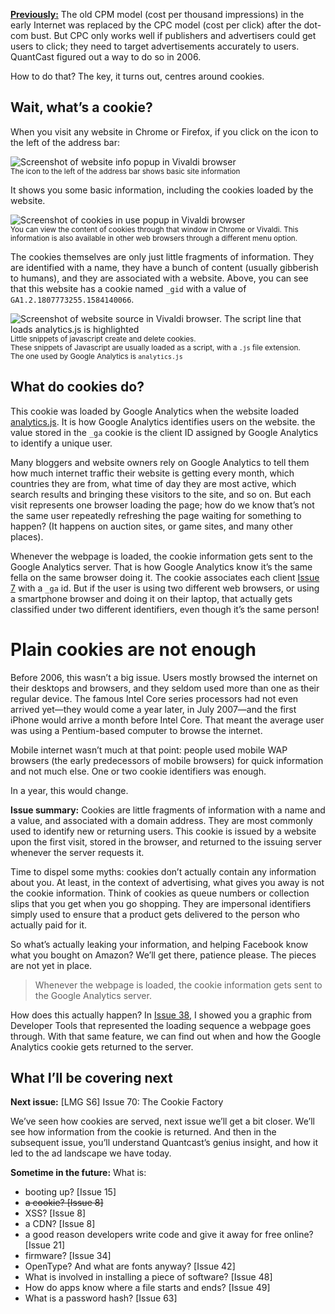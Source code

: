 [**Previously:**](https://buttondown.email/laymansguide/archive/) The old CPM model (cost per thousand impressions) in the early Internet was replaced by the CPC model (cost per click) after the dot-com bust. But CPC only works well if publishers and advertisers could get users to click; they need to target advertisements accurately to users. QuantCast figured out a way to do so in 2006.

How to do that? The key, it turns out, centres around cookies.

## Wait, what’s a cookie?

When you visit any website in Chrome or Firefox, if you click on the icon to the left of the address bar:

![Screenshot of website info popup in Vivaldi browser](https://github.com/ngjunsiang/laymansguide/blob/master/season6/issue069/issue069_01.png?raw=true)<br />
<small>The icon to the left of the address bar shows basic site information</small>

It shows you some basic information, including the cookies loaded by the website.

![Screenshot of cookies in use popup in Vivaldi browser](https://github.com/ngjunsiang/laymansguide/blob/master/season6/issue069/issue069_02.png?raw=true)<br />
<small>You can view the content of cookies through that window in Chrome or Vivaldi. This information is also available in other web browsers through a different menu option.</small>

The cookies themselves are only just little fragments of information. They are identified with a name, they have a bunch of content (usually gibberish to humans), and they are associated with a website. Above, you can see that this website has a cookie named `_gid` with a value of `GA1.2.1807773255.1584140066`.

![Screenshot of website source in Vivaldi browser. The script line that loads analytics.js is highlighted](https://github.com/ngjunsiang/laymansguide/blob/master/season6/issue069/issue069_02.png?raw=true)<br />
<small>Little snippets of javascript create and delete cookies.<br />
These snippets of Javascript are usually loaded as a script, with a `.js` file extension.<br />
The one used by Google Analytics is `analytics.js`</small>

## What do cookies do?

This cookie was loaded by Google Analytics when the website loaded [analytics.js](https://developers.google.com/analytics/devguides/collection/analyticsjs/cookies-user-id). It is how Google Analytics identifies users on the website. the value stored in the `_ga` cookie is the client ID assigned by Google Analytics to identify a unique user.

Many bloggers and website owners rely on Google Analytics to tell them how much internet traffic their website is getting every month, which countries they are from, what time of day they are most active, which search results and bringing these visitors to the site, and so on. But each visit represents one browser loading the page; how do we know that’s not the same user repeatedly refreshing the page waiting for something to happen? (It happens on auction sites, or game sites, and many other places).

Whenever the webpage is loaded, the cookie information gets sent to the Google Analytics server. That is how Google Analytics know it’s the same fella on the same browser doing it. The cookie associates each client [Issue 7](https://buttondown.email/laymansguide/archive/lmg-issue-7-what-is-http/) with a `_ga` id. But if the user is using two different web browsers, or using a smartphone browser and doing it on their laptop, that actually gets classified under two different identifiers, even though it’s the same person!

# Plain cookies are not enough

Before 2006, this wasn’t a big issue. Users mostly browsed the internet on their desktops and browsers, and they seldom used more than one as their regular device. The famous Intel Core series processors had not even arrived yet—they would come a year later, in July 2007—and the first iPhone would arrive a month before Intel Core. That meant the average user was using a Pentium-based computer to browse the internet.

Mobile internet wasn’t much at that point: people used mobile WAP browsers (the early predecessors of mobile browsers) for quick information and not much else. One or two cookie identifiers was enough.

In a year, this would change.

**Issue summary:** Cookies are little fragments of information with a name and a value, and associated with a domain address. They are most commonly used to identify new or returning users. This cookie is issued by a website upon the first visit, stored in the browser, and returned to the issuing server whenever the server requests it.

Time to dispel some myths: cookies don’t actually contain any information about you. At least, in the context of advertising, what gives you away is not the cookie information. Think of cookies as queue numbers or collection slips that you get when you go shopping. They are impersonal identifiers simply used to ensure that a product gets delivered to the person who actually paid for it.

So what’s actually leaking your information, and helping Facebook know what you bought on Amazon? We’ll get there, patience please. The pieces are not yet in place.

> Whenever the webpage is loaded, the cookie information gets sent to the Google Analytics server.

How does this actually happen? In [Issue 38](https://buttondown.email/laymansguide/archive/lmg-s3-issue-38-loading-a-web-page/), I showed you a graphic from Developer Tools that represented the loading sequence a webpage goes through. With that same feature, we can find out when and how the Google Analytics cookie gets returned to the server.

## What I’ll be covering next

**Next issue:** [LMG S6] Issue 70: The Cookie Factory

We’ve seen how cookies are served, next issue we’ll get a bit closer. We’ll see how information from the cookie is returned. And then in the subsequent issue, you’ll understand Quantcast’s genius insight, and how it led to the ad landscape we have today.

**Sometime in the future:** What is:

- booting up? [Issue 15]
- ~~a cookie? [Issue 8]~~
- XSS? [Issue 8]
- a CDN? [Issue 8]
- a good reason developers write code and give it away for free online? [Issue 21]
- firmware? [Issue 34]
- OpenType? And what are fonts anyway? [Issue 42]
- What is involved in installing a piece of software? [Issue 48]
- How do apps know where a file starts and ends? [Issue 49]
- What is a password hash? [Issue 63]
